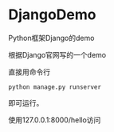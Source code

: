 # DjangoDemo
Python框架Django的demo

根据Django官网写的一个demo

直接用命令行
```
python manage.py runserver
```
即可运行。

使用127.0.0.1:8000/hello访问


